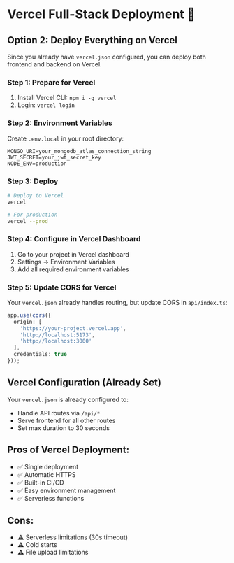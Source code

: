 # Vercel Full-Stack Deployment 🚀

## Option 2: Deploy Everything on Vercel

Since you already have `vercel.json` configured, you can deploy both frontend and backend on Vercel.

### Step 1: Prepare for Vercel
1. Install Vercel CLI: `npm i -g vercel`
2. Login: `vercel login`

### Step 2: Environment Variables
Create `.env.local` in your root directory:
```
MONGO_URI=your_mongodb_atlas_connection_string
JWT_SECRET=your_jwt_secret_key
NODE_ENV=production
```

### Step 3: Deploy
```bash
# Deploy to Vercel
vercel

# For production
vercel --prod
```

### Step 4: Configure in Vercel Dashboard
1. Go to your project in Vercel dashboard
2. Settings → Environment Variables
3. Add all required environment variables

### Step 5: Update CORS for Vercel
Your `vercel.json` already handles routing, but update CORS in `api/index.ts`:
```typescript
app.use(cors({
  origin: [
    'https://your-project.vercel.app',
    'http://localhost:5173', 
    'http://localhost:3000'
  ],
  credentials: true
}));
```

## Vercel Configuration (Already Set)
Your `vercel.json` is already configured to:
- Handle API routes via `/api/*`
- Serve frontend for all other routes
- Set max duration to 30 seconds

## Pros of Vercel Deployment:
- ✅ Single deployment
- ✅ Automatic HTTPS
- ✅ Built-in CI/CD
- ✅ Easy environment management
- ✅ Serverless functions

## Cons:
- ⚠️ Serverless limitations (30s timeout)
- ⚠️ Cold starts
- ⚠️ File upload limitations
